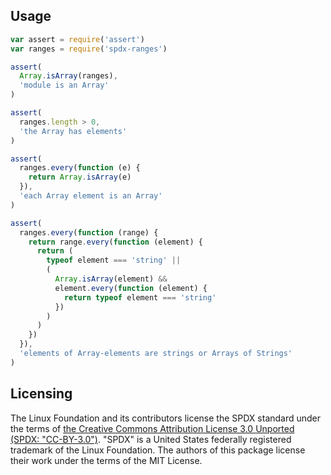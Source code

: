 ## Usage

```javascript
var assert = require('assert')
var ranges = require('spdx-ranges')

assert(
  Array.isArray(ranges),
  'module is an Array'
)

assert(
  ranges.length > 0,
  'the Array has elements'
)

assert(
  ranges.every(function (e) {
    return Array.isArray(e)
  }),
  'each Array element is an Array'
)

assert(
  ranges.every(function (range) {
    return range.every(function (element) {
      return (
        typeof element === 'string' ||
        (
          Array.isArray(element) &&
          element.every(function (element) {
            return typeof element === 'string'
          })
        )
      )
    })
  }),
  'elements of Array-elements are strings or Arrays of Strings'
)
```

## Licensing

The Linux Foundation and its contributors license the SPDX standard under the terms of [the Creative Commons Attribution License 3.0 Unported (SPDX: "CC-BY-3.0")](http://spdx.org/licenses/CC-BY-3.0).  "SPDX" is a United States federally registered trademark of the Linux Foundation.  The authors of this package license their work under the terms of the MIT License.
